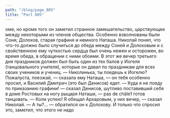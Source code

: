 ```yaml
---
path: "/blog/page_805"
title: "Part 805"
---
```


оме, но кроме того он заметил странное замешательство, царствующее между некоторыми из членов общества. Особенно взволнованы были Соня; Долохов, старая графиня и немного Наташа. Николай понял, что что-то должно было случиться до обеда между Соней и Долоховым и с свойственною ему чуткостью сердца был очень нежен и осторожен, во время обеда, в обращении с ними обоими. В этот же вечер третьего дня праздников должен был быть один из тех балов у Иогеля (танцовального учителя), которые он давал по праздникам для всех своих учеников и учениц.
— Николинька, ты поедешь к Иогелю? Пожалуста, поезжай, — сказала ему Наташа, — он тебя особенно просил, и Василий Дмитрич (это был Денисов) едет.
— Куда я не поеду по приказанию графини! — сказал Денисов, шутливо поставивший себя в доме Ростовых на ногу рыцаря Наташи, — pas de châle1 готов танцовать.
— Коли успею! Я обещал Архаровым, у них вечер, — сказал Николай.
— А ты?... — обратился он к Долохову. И только что спросил это, заметил, что этого не надо 
